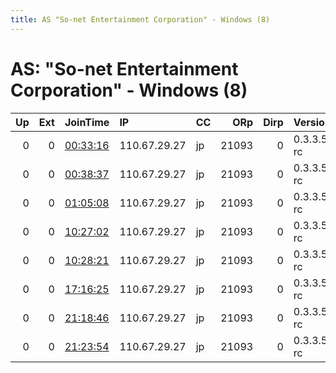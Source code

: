 ```yaml
---
title: AS "So-net Entertainment Corporation" - Windows (8)
---
```


# AS: "So-net Entertainment Corporation" - Windows (8)

|   Up |   Ext | JoinTime                                                                                            | IP           | CC   |   ORp |   Dirp | Version    | Contact   | Nickname   |   eFamMembers |
|-----:|------:|:----------------------------------------------------------------------------------------------------|:-------------|:-----|------:|-------:|:-----------|:----------|:-----------|--------------:|
|    0 |     0 | [00:33:16](https://metrics.torproject.org/rs.html#details/511CA1F13AD4ADEB344B7B375B20DFC0C407F971) | 110.67.29.27 | jp   | 21093 |      0 | 0.3.3.5-rc | None      | default    |             1 |
|    0 |     0 | [00:38:37](https://metrics.torproject.org/rs.html#details/C49EB41E020DDD05C7456F136F2973C0993F3517) | 110.67.29.27 | jp   | 21093 |      0 | 0.3.3.5-rc | None      | default    |             1 |
|    0 |     0 | [01:05:08](https://metrics.torproject.org/rs.html#details/A167811D1DE376CAF68DEC02E3B700286262013B) | 110.67.29.27 | jp   | 21093 |      0 | 0.3.3.5-rc | None      | default    |             1 |
|    0 |     0 | [10:27:02](https://metrics.torproject.org/rs.html#details/3E6B01D0DD47D1B76CFC4DE7C8A7137BF4E1B8B0) | 110.67.29.27 | jp   | 21093 |      0 | 0.3.3.5-rc | None      | default    |             1 |
|    0 |     0 | [10:28:21](https://metrics.torproject.org/rs.html#details/0415FF6BD8C7DA4618A4C276CD5000D8662DB530) | 110.67.29.27 | jp   | 21093 |      0 | 0.3.3.5-rc | None      | default    |             1 |
|    0 |     0 | [17:16:25](https://metrics.torproject.org/rs.html#details/91A3093959C1116818EDCD0BFF1570ED752D0640) | 110.67.29.27 | jp   | 21093 |      0 | 0.3.3.5-rc | None      | default    |             1 |
|    0 |     0 | [21:18:46](https://metrics.torproject.org/rs.html#details/3277B5364291127041FF315BFF1EA24DA26087C3) | 110.67.29.27 | jp   | 21093 |      0 | 0.3.3.5-rc | None      | default    |             1 |
|    0 |     0 | [21:23:54](https://metrics.torproject.org/rs.html#details/B2CAEE8A27C4A4B31DA6A1787DBB73BD53D20DAB) | 110.67.29.27 | jp   | 21093 |      0 | 0.3.3.5-rc | None      | default    |             1 |
